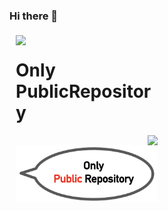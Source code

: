 ### Hi there 👋

<div style="display:table; width:100%; margin:5px">

<div style="display:table; width:100%; margin:5px">

  <div style="float:left display:table-cell; width:45%;">
    <a href="https://github.com/anuraghazra/github-readme-stats">
      <img width:45% align="left" src="https://github-readme-stats.vercel.app/api?username=hamadayuuki&count_private=true&show_icons=true" />
    </a>
  </div>

<div style="float:right display:table-cell; width:45%;">
  <h1>Only PublicRepository</h1>
  <a href="https://github.com/anuraghazra/convoychat">
    <img width:45% align="right" src="https://github-readme-stats.vercel.app/api/top-langs/?username=hamadayuuki&langs_count=3&hide=Jupyter Notebook&layout=compact" />
    <img width:45% align="left" src="attentionComment.png" />

  </a>
</div>

</div>
